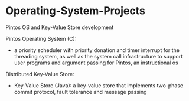 # Operating-System-Projects
Pintos OS and Key-Value Store development

Pintos Operating System (C):
* a priority scheduler with priority donation and timer interrupt for the threading system, as
well as the system call infrastructure to support user programs and argument passing for Pintos, an instructional os

Distributed Key-Value Store:
* Key-Value Store (Java): a key-value store that implements two-phase commit protocol, fault tolerance and message passing
